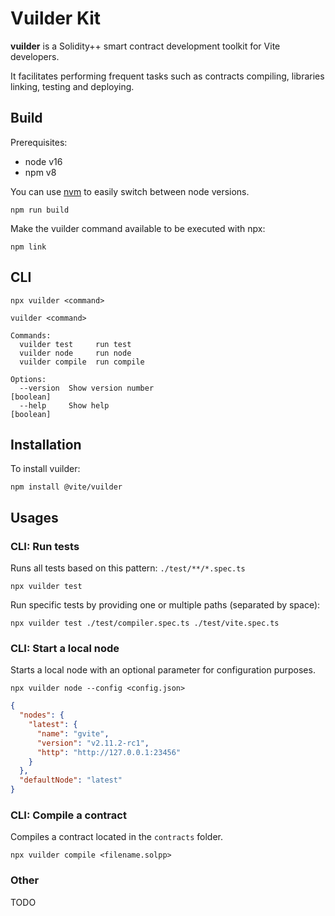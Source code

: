 # Vuilder Kit

**vuilder** is a Solidity++ smart contract development toolkit for Vite developers.

It facilitates performing frequent tasks such as contracts compiling, libraries linking, testing and deploying.

## Build

Prerequisites:

- node v16
- npm v8

You can use [nvm](https://github.com/nvm-sh/nvm) to easily switch between node versions.

```
npm run build
```

Make the vuilder command available to be executed with npx:

```
npm link
```

## CLI

```
npx vuilder <command>
```

```
vuilder <command>

Commands:
  vuilder test     run test
  vuilder node     run node
  vuilder compile  run compile

Options:
  --version  Show version number                                       [boolean]
  --help     Show help                                                 [boolean]
```

## Installation

To install vuilder:

```
npm install @vite/vuilder
```

## Usages

### CLI: Run tests

Runs all tests based on this pattern: `./test/**/*.spec.ts`

```
npx vuilder test
```

Run specific tests by providing one or multiple paths (separated by space):

```
npx vuilder test ./test/compiler.spec.ts ./test/vite.spec.ts
```

### CLI: Start a local node

Starts a local node with an optional parameter for configuration purposes.

```
npx vuilder node --config <config.json>
```

```json
{
  "nodes": {
    "latest": {
      "name": "gvite",
      "version": "v2.11.2-rc1",
      "http": "http://127.0.0.1:23456"
    }
  },
  "defaultNode": "latest"
}
```

### CLI: Compile a contract

Compiles a contract located in the `contracts` folder.

```
npx vuilder compile <filename.solpp>
```

### Other

TODO
